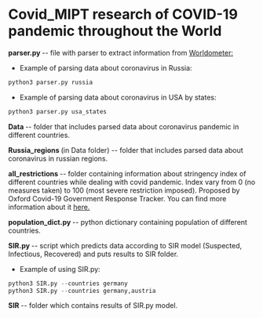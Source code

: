 # Covid_MIPT research of COVID-19 pandemic throughout the World

<b> parser.py </b> -- file with parser to extract information from <a href="https://www.worldometers.info/coronavirus/"> Worldometer: </a>

* Example of parsing data about coronavirus in Russia:
```python
python3 parser.py russia
```
* Example of parsing data about coronavirus in USA by states:
```python
python3 parser.py usa_states
```
<b> Data </b> -- folder that includes parsed data about coronavirus pandemic in different countries.

<b> Russia_regions </b> (in Data folder) -- folder that includes parsed data about coronavirus in russian regions.

<b> all_restrictions </b> -- folder containing information about stringency index of different countries while dealing with covid pandemic. Index vary from 0 (no measures taken) to 100 (most severe restriction imposed). Proposed by Oxford Covid-19 Government Response Tracker. You can find more information about it <a href="https://github.com/OxCGRT/covid-policy-tracker/blob/master/documentation/index_methodology.md"> here. </a> 

<b> population_dict.py </b> -- python dictionary containing population of different countries.

<b> SIR.py </b> -- script which predicts data according to SIR model (Suspected, Infectious, Recovered) and puts results to SIR folder.

* Example of using SIR.py:
```python
python3 SIR.py --countries germany
python3 SIR.py --countries germany,austria
```

<b> SIR </b> -- folder which contains results of SIR.py  model.
